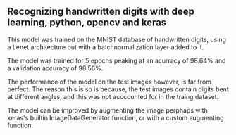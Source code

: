 ## Recognizing handwritten digits with deep learning, python, opencv and keras


This model was trained on the MNIST database of handwritten digits, 
using a Lenet architecture but with a batchnormalization layer added to it.

The model was trained for 5 epochs peaking at an acurracy of 98.64% and a 
validation accuracy of 98.56%.

The performance of the model on the test images however, is far from perfect.
The reason this is so is because, the test images contain digits bent at different angles, 
and this was not acccounted for in the traing dataset.


The model can be improved by augmenting the image perphaps with keras's builtin 
ImageDataGenerator function, or with a custom augmenting function.
